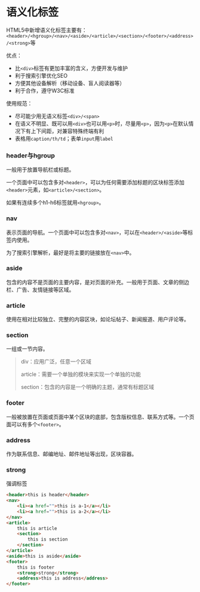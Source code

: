 # 语义化标签

HTML5中新增语义化标签主要有：`<header>/<hgroup>/<nav>/<aside>/<article>/<section>/<footer>/<address>/<strong>`等

优点：

- 比`<div>`标签有更加丰富的含义，方便开发与维护
- 利于搜索引擎优化SEO
- 方便其他设备解析（移动设备、盲人阅读器等）
- 利于合作，遵守W3C标准

使用规范：

- 尽可能少用无语义标签`<div>/<span>`
- 在语义不明显、既可以用`<div>`也可以用`<p>`时，尽量用`<p>`，因为`<p>`在默认情况下有上下间距，对兼容特殊终端有利
- 表格用`caption/th/td`；表单`input`用`label`

### header与hgroup

一般用于放置导航栏或标题。

一个页面中可以包含多对`<header>`，可以为任何需要添加标题的区块标签添加`<header>`元素，如`<article>/<section>`。

如果有连续多个h1-h6标签就用`<hgroup>`。

### nav

表示页面的导航。一个页面中可以包含多对`<nav>`，可以在`<header>/<aside>`等标签内使用。

为了搜索引擎解析，最好是将主要的链接放在`<nav>`中。

### aside

包含的内容不是页面的主要内容，是对页面的补充。一般用于页面、文章的侧边栏、广告、友情链接等区域。

### article

使用在相对比较独立、完整的内容区块，如论坛帖子、新闻报道、用户评论等。

### section

一组或一节内容。

> div：应用广泛，任意一个区域
>
> article：需要一个单独的模块来实现一个单独的功能
>
> section：包含的内容是一个明确的主题，通常有标题区域

### footer

一般被放置在页面或页面中某个区块的底部，包含版权信息、联系方式等。一个页面可以有多个`<footer>`。

### address

作为联系信息、邮编地址、邮件地址等出现，区块容器。

### strong

强调标签

```html
<header>this is header</header>
<nav>
    <li><a href="">this is a-1</a></li>
    <li><a href="">this is a-2</a></li>
</nav>
<article>
    this is article
    <section>
        this is section
    </section>
</article>
<aside>this is aside</aside>
<footer>
    this is footer
    <strong>strong</strong>
    <address>this is address</address>
</footer>
```

